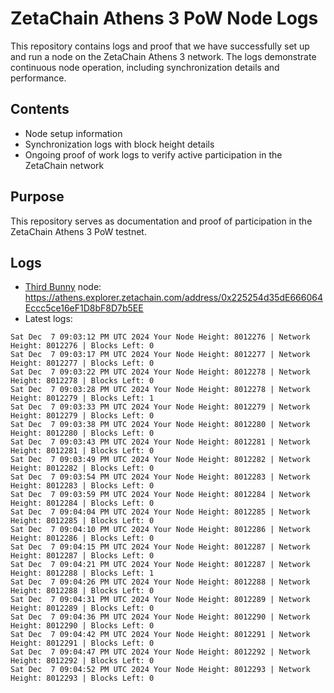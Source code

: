 # ZetaChain Athens 3 PoW Node Logs
This repository contains logs and proof that we have successfully set up and run a node on the ZetaChain Athens 3 network. The logs demonstrate continuous node operation, including synchronization details and performance.

## Contents
- Node setup information
- Synchronization logs with block height details
- Ongoing proof of work logs to verify active participation in the ZetaChain network

## Purpose
This repository serves as documentation and proof of participation in the ZetaChain Athens 3 PoW testnet.

## Logs

- [Third Bunny](https://thirdbunny.xyz/) node: https://athens.explorer.zetachain.com/address/0x225254d35dE666064Eccc5ce16eF1D8bF8D7b5EE
- Latest logs:
```
Sat Dec  7 09:03:12 PM UTC 2024 Your Node Height: 8012276 | Network Height: 8012276 | Blocks Left: 0
Sat Dec  7 09:03:17 PM UTC 2024 Your Node Height: 8012277 | Network Height: 8012277 | Blocks Left: 0
Sat Dec  7 09:03:22 PM UTC 2024 Your Node Height: 8012278 | Network Height: 8012278 | Blocks Left: 0
Sat Dec  7 09:03:28 PM UTC 2024 Your Node Height: 8012278 | Network Height: 8012279 | Blocks Left: 1
Sat Dec  7 09:03:33 PM UTC 2024 Your Node Height: 8012279 | Network Height: 8012279 | Blocks Left: 0
Sat Dec  7 09:03:38 PM UTC 2024 Your Node Height: 8012280 | Network Height: 8012280 | Blocks Left: 0
Sat Dec  7 09:03:43 PM UTC 2024 Your Node Height: 8012281 | Network Height: 8012281 | Blocks Left: 0
Sat Dec  7 09:03:49 PM UTC 2024 Your Node Height: 8012282 | Network Height: 8012282 | Blocks Left: 0
Sat Dec  7 09:03:54 PM UTC 2024 Your Node Height: 8012283 | Network Height: 8012283 | Blocks Left: 0
Sat Dec  7 09:03:59 PM UTC 2024 Your Node Height: 8012284 | Network Height: 8012284 | Blocks Left: 0
Sat Dec  7 09:04:04 PM UTC 2024 Your Node Height: 8012285 | Network Height: 8012285 | Blocks Left: 0
Sat Dec  7 09:04:10 PM UTC 2024 Your Node Height: 8012286 | Network Height: 8012286 | Blocks Left: 0
Sat Dec  7 09:04:15 PM UTC 2024 Your Node Height: 8012287 | Network Height: 8012287 | Blocks Left: 0
Sat Dec  7 09:04:21 PM UTC 2024 Your Node Height: 8012287 | Network Height: 8012288 | Blocks Left: 1
Sat Dec  7 09:04:26 PM UTC 2024 Your Node Height: 8012288 | Network Height: 8012288 | Blocks Left: 0
Sat Dec  7 09:04:31 PM UTC 2024 Your Node Height: 8012289 | Network Height: 8012289 | Blocks Left: 0
Sat Dec  7 09:04:36 PM UTC 2024 Your Node Height: 8012290 | Network Height: 8012290 | Blocks Left: 0
Sat Dec  7 09:04:42 PM UTC 2024 Your Node Height: 8012291 | Network Height: 8012291 | Blocks Left: 0
Sat Dec  7 09:04:47 PM UTC 2024 Your Node Height: 8012292 | Network Height: 8012292 | Blocks Left: 0
Sat Dec  7 09:04:52 PM UTC 2024 Your Node Height: 8012293 | Network Height: 8012293 | Blocks Left: 0
```
